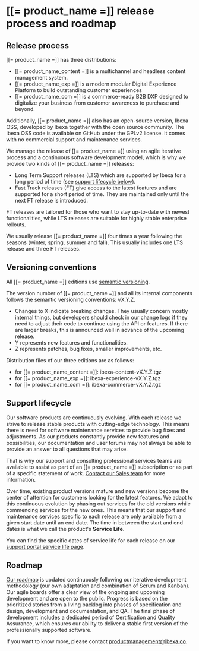 # [[= product_name =]] release process and roadmap

## Release process

[[= product_name =]] has three distributions:

- [[= product_name_content =]] is a multichannel and headless content management system.
- [[= product_name_exp =]] is a modern modular Digital Experience Platform to build outstanding customer experiences
- [[= product_name_com =]] is a commerce-ready B2B DXP designed to digitalize your business from customer awareness to purchase and beyond.

Additionally, [[= product_name =]] also has an open-source version, Ibexa OSS,
developed by Ibexa together with the open source community.
The Ibexa OSS code is available on GitHub under the GPLv2 license.
It comes with no commercial support and maintenance services. 

We manage the release of [[= product_name =]] using an agile iterative process and a continuous software development model, which is why we provide two kinds of [[= product_name =]] releases:

- Long Term Support releases (LTS) which are supported by Ibexa for a long period of time (see [support lifecycle below](#support-lifecycle)).
- Fast Track releases (FT) give access to the latest features and are supported for a short period of time. They are maintained only until the next FT release is introduced.

FT releases are tailored for those who want to stay up-to-date with newest functionalities,
while LTS releases are suitable for highly stable enterprise rollouts.

We usually release [[= product_name =]] four times a year following the seasons (winter, spring, summer and fall). This usually includes one LTS release and three FT releases.

## Versioning conventions

All [[= product_name =]] editions use [semantic versioning](http://semver.org/).  

The version number of [[= product_name =]] and all its internal components follows the semantic versioning conventions: vX.Y.Z.

- Changes to X indicate breaking changes. They usually concern mostly internal things, but developers should check in our change logs if they need to adjust their code to continue using the API or features. If there are larger breaks, this is announced well in advance of the upcoming release.
- Y represents new features and functionalities.
- Z represents patches, bug fixes, smaller improvements, etc.

Distribution files of our three editions are as follows:

- for [[= product_name_content =]]: ibexa-content-vX.Y.Z.tgz
- for [[= product_name_exp =]]: ibexa-experience-vX.Y.Z.tgz
- for [[= product_name_com =]]: ibexa-commerce-vX.Y.Z.tgz

## Support lifecycle

Our software products are continuously evolving.
With each release we strive to release stable products with cutting-edge technology.
This means there is need for software maintenance services to provide bug fixes and adjustments.
As our products constantly provide new features and possibilities, our documentation and user forums may not always be able to provide an answer to all questions that may arise.

That is why our support and consulting professional services teams are available to assist
as part of an [[= product_name =]] subscription or as part of a specific statement of work.
[Contact our Sales team](https://www.ibexa.co/about-ibexa/contact-us) for more information.

Over time, existing product versions mature and new versions become the center of attention for customers looking for the latest features.
We adapt to this continuous evolution by phasing out services for the old versions while commencing services for the new ones.
This means that our support and maintenance services specific to each release
are only available from a given start date until an end date.
The time in between the start and end dates is what we call the product's **Service Life**.

You can find the specific dates of service life for each release on our [support portal service life page](https://support.ibexa.co/Public/Service-Life).

## Roadmap

[Our roadmap](https://ezplatform.com/product-feedback) is updated continuously following our iterative development methodology (our own adaptation and combination of Scrum and Kanban).
Our agile boards offer a clear view of the ongoing and upcoming development and are open to the public.
Progress is based on the prioritized stories from a living backlog into phases of specification and design, development and documentation, and QA.
The final phase of development includes a dedicated period of Certification and Quality Assurance,
which ensures our ability to deliver a stable first version of the professionally supported software.

If you want to know more, please contact productmanagement@ibexa.co.
